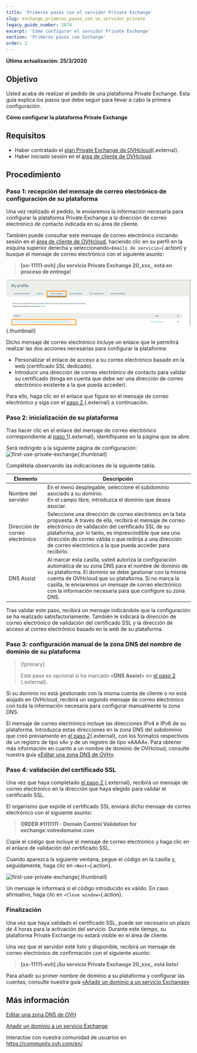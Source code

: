 ```yaml
---
title: 'Primeros pasos con el servidor Private Exchange'
slug: exchange_primeros_pasos_con_un_servidor_private
legacy_guide_number: 2074
excerpt: 'Cómo configurar el servidor Private Exchange'
section: 'Primeros pasos con Exchange'
order: 2
---
```


**Última actualización: 25/3/2020**

## Objetivo

Usted acaba de realizar el pedido de una plataforma Private Exchange. Esta guía explica los pasos que debe seguir para llevar a cabo la primera configuración.

**Cómo configurar la plataforma Private Exchange**

## Requisitos

- Haber contratado el [plan Private Exchange de OVHcloud](https://www.ovhcloud.com/es-es/emails/){.external}.
- Haber iniciado sesión en el [área de cliente de OVHcloud](https://www.ovh.com/auth/?action=gotomanager&from=https://www.ovh.es/&ovhSubsidiary=es).

## Procedimiento

### Paso 1: recepción del mensaje de correo electrónico de configuración de su plataforma

Una vez realizado el pedido, le enviaremos la información necesaria para configurar la plataforma Private Exchange a la dirección de correo electrónico de contacto indicada en su área de cliente. 

También puede consultar este mensaje de correo electrónico iniciando sesión en el [área de cliente de OVHcloud](https://www.ovh.com/auth/?action=gotomanager&from=https://www.ovh.es/&ovhSubsidiary=es), haciendo clic en su perfil en la esquina superior derecha y seleccionando`«Emails de servicio»`{.action} y busque el mensaje de correo electrónico con el siguiente asunto:

> **\[xx-11111-ovh] ¡Su servicio Private Exchange 20_xxx_ está en proceso de entrega!**


![first-use-private-exchange](images/first-use-private-exchange-01.png){.thumbnail}

Dicho mensaje de correo electrónico incluye un enlace que le permitirá realizar las dos acciones necesarias para configurar la plataforma:

- Personalizar el enlace de acceso a su correo electrónico basado en la web (certificado SSL dedicado).
- Introducir una dirección de correo electrónico de contacto para validar su certificado (tenga en cuenta que debe ser una dirección de correo electrónico existente a la que pueda acceder).

Para ello, haga clic en el enlace que figura en el mensaje de correo electrónico y siga con el [paso 2 ](./#paso-2-inicializacion-de-su-plataforma){.external} a continuación.

### Paso 2: inicialización de su plataforma

Tras hacer clic en el enlace del mensaje de correo electrónico correspondiente al [paso 1](./#paso-1-recepcion-del-mensaje-de-correo-electronico-de-configuracion-de-su-plataforma){.external}, identifíquese en la página que se abre.

Será redirigido a la siguiente página de configuración:
![first-use-private-exchange](images/first-use-private-exchange-02.png){.thumbnail}

Complétela observando las indicaciones de la siguiente tabla.

| Elemento          	| Descripción                                                                                                                                                                                                                             	|
|----------------------	|-----------------------------------------------------------------------------------------------------------------------------------------------------------------------------------------------------------------------------------------	|
| Nombre del servidor 	| En el menú desplegable, seleccione el subdominio asociado a su dominio. <br> En el campo libre, introduzca el dominio que desea asociar.                                                                   	|
| Dirección de correo electrónico               	| Seleccione una dirección de correo electrónico en la lista propuesta. A través de ella, recibirá el mensaje de correo electrónico de validación del certificado SSL de su plataforma, por lo tanto, es imprescindible que sea una dirección de correo válida o que redirija a una dirección de correo electrónico a la que pueda acceder para recibirlo.
| DNS Assist           	| Al marcar esta casilla, usted autoriza la configuración automática de su zona DNS para el nombre de dominio de su plataforma. El dominio se debe gestionar con la misma cuenta de OVHcloud que su plataforma. Si no marca la casilla, le enviaremos un mensaje de correo electrónico con la información necesaria para que configure su zona DNS. 	|

Tras validar este paso, recibirá un mensaje indicándole que la configuración se ha realizado satisfactoriamente. También le indicará la dirección de correo electrónico de validación del certificado SSL y la dirección de acceso al correo electrónico basado en la web de su plataforma.

### Paso 3: configuración manual de la zona DNS del nombre de dominio de su plataforma

> [!primary]
>
> Este paso es opcional si ha marcado «**DNS Assist**» en [el paso 2 ](./#paso-2-inicializacion-de-su-plataforma){.external}.
> 

Si su dominio no está gestionado con la misma cuenta de cliente o no está alojado en OVHcloud, recibirá un segundo mensaje de correo electrónico con toda la información necesaria para configurar manualmente la zona DNS.

El mensaje de correo electrónico incluye las direcciones IPv4 e IPv6 de su plataforma. Introduzca estas direcciones en la zona DNS del subdominio que creó previamente en [el paso 2](./#paso-2-inicializacion-de-su-plataforma){.external}, con los formatos respectivos de un registro de tipo «A» y de un registro de tipo «AAAA». Para obtener más información en cuanto a un nombre de dominio de OVHcloud, consulte nuestra guía [«Editar una zona DNS de OVH»](../../domains/web_hosting_como_editar_mi_zona_dns/).



### Paso 4: validación del certificado SSL

Una vez que haya completado [el paso 2 ](./#etape-2-initialisation-de-votre-plateforme){.external}, recibirá un mensaje de correo electrónico en la dirección que haya elegido para validar el certificado SSL.

El organismo que expide el certificado SSL enviará dicho mensaje de correo electrónico con el siguiente asunto:

> **ORDER #1111111 - Domain Control Validation for exchange.votredomaine.com**

Copie el código que incluye el mensaje de correo electrónico y haga clic en el enlace de validación del certificado SSL.

Cuando aparezca la siguiente ventana, pegue el código en la casilla y, seguidamente, haga clic en `«Next»`{.action}.

![first-use-private-exchange](images/first-use-private-exchange-03.png){.thumbnail}

Un mensaje le informará si el código introducido es válido. En caso afirmativo, haga clic en `«Close window»`{.action}.

### Finalización

Una vez que haya validado el certificado SSL, puede ser necesario un plazo de 4 horas para la activación del servicio. Durante este tiempo, su plataforma Private Exchange no estará visible en el área de cliente.

Una vez que el servidor esté listo y disponible, recibirá un mensaje de correo electrónico de confirmación con el siguiente asunto:

> **\[xx-11111-ovh] ¡Su servicio Private Exchange 20_xxx_ está listo!**

Para añadir su primer nombre de dominio a su plataforma y configurar las cuentas, consulte nuestra guía [«Añadir un dominio a un servicio Exchange»](../anadir-dominio-exchange/) 

## Más información

[Editar una zona DNS de OVH](../../domains/web_hosting_como_editar_mi_zona_dns/)

[Añadir un dominio a un servicio Exchange](../anadir-dominio-exchange/) 

Interactúe con nuestra comunidad de usuarios en <https://community.ovh.com/en/>.
